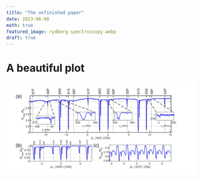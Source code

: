 ```yaml
---
title: "The unfinished paper"
date: 2023-06-08
math: true
featured_image: rydberg-spectroscopy.webp
draft: true
---
```


# A beautiful plot

![](rydberg-spectroscopy.webp)